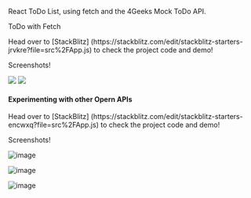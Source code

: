 React ToDo List, using fetch and the 4Geeks Mock ToDo API.

<p>ToDo with Fetch</p>
Head over to [StackBlitz] (https://stackblitz.com/edit/stackblitz-starters-jrvkre?file=src%2FApp.js) to check the project code and demo! 

<p>Screenshots!</p>
<img src="https://github.com/AugustoCarrasco/pt-48-augustocarrasco-todo-fetch/assets/142824503/29b8a4bf-6dc3-4891-88b7-f4cf7a5c628d"/>
<img src="https://github.com/AugustoCarrasco/pt-48-augustocarrasco-todo-fetch/assets/142824503/1b605852-f227-4c5d-bc14-3b0f2c1c840d"/>


<h4>Experimenting with other Opern APIs</h4> 
Head over to [StackBlitz] (https://stackblitz.com/edit/stackblitz-starters-encwxq?file=src%2FApp.js) to check the project code and demo! 

<p>Screenshots!</p>

![image](https://github.com/AugustoCarrasco/pt-48-augustocarrasco-todo-fetch/assets/142824503/532f0e56-3d8d-4821-909d-de8cea04f13f)

![image](https://github.com/AugustoCarrasco/pt-48-augustocarrasco-todo-fetch/assets/142824503/4a96a40c-f30d-4a4b-8d26-2f94a5775503)

![image](https://github.com/AugustoCarrasco/pt-48-augustocarrasco-todo-fetch/assets/142824503/01ea18cd-e5a5-4800-a3dd-64e190e6884b)


